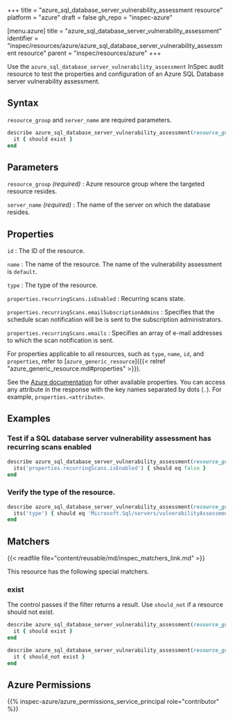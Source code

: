 +++
title = "azure_sql_database_server_vulnerability_assessment resource"
platform = "azure"
draft = false
gh_repo = "inspec-azure"

[menu.azure]
title = "azure_sql_database_server_vulnerability_assessment"
identifier = "inspec/resources/azure/azure_sql_database_server_vulnerability_assessment resource"
parent = "inspec/resources/azure"
+++

Use the `azure_sql_database_server_vulnerability_assessment` InSpec audit resource to test the properties and configuration of an Azure SQL Database server vulnerability assessment.

## Syntax

`resource_group` and `server_name` are required parameters.

```ruby
describe azure_sql_database_server_vulnerability_assessment(resource_group: 'RESOURCE_GROUP', server_name: 'SERVER_NAME') do
  it { should exist }
end
```

## Parameters

`resource_group` _(required)_
: Azure resource group where the targeted resource resides.

`server_name` _(required)_
: The name of the server on which the database resides.

## Properties

`id`
: The ID of the resource.

`name`
: The name of the resource. The name of the vulnerability assessment is `default`.

`type`
: The type of the resource.

`properties.recurringScans.isEnabled`
: Recurring scans state.

`properties.recurringScans.emailSubscriptionAdmins`
: Specifies that the schedule scan notification will be is sent to the subscription administrators.

`properties.recurringScans.emails`
: Specifies an array of e-mail addresses to which the scan notification is sent.

For properties applicable to all resources, such as `type`, `name`, `id`, and `properties`, refer to [`azure_generic_resource`]({{< relref "azure_generic_resource.md#properties" >}}).

See the [Azure documentation](https://learn.microsoft.com/en-us/rest/api/sql/2020-11-01-preview/server-vulnerability-assessments/get?tabs=HTTP) for other available properties.
You can access any attribute in the response with the key names separated by dots (`.`). For example, `properties.<attribute>`.

## Examples

### Test if a SQL database server vulnerability assessment has recurring scans enabled

```ruby
describe azure_sql_database_server_vulnerability_assessment(resource_group: 'RESOURCE_GROUP', server_name: 'SERVER_NAME') do
  its('properties.recurringScans.isEnabled') { should eq false }
end
```

### Verify the type of the resource.

```ruby
describe azure_sql_database_server_vulnerability_assessment(resource_group: 'RESOURCE_GROUP', server_name: 'SERVER_NAME') do
  its('type') { should eq 'Microsoft.Sql/servers/vulnerabilityAssessments' }
end
```

## Matchers

{{< readfile file="content/reusable/md/inspec_matchers_link.md" >}}

This resource has the following special matchers.

### exist

The control passes if the filter returns a result. Use `should_not` if a resource should not exist.

```ruby
describe azure_sql_database_server_vulnerability_assessment(resource_group: 'RESOURCE_GROUP', server_name: 'SERVER_NAME') do
  it { should exist }
end
```

```ruby
describe azure_sql_database_server_vulnerability_assessment(resource_group: 'RESOURCE_GROUP', server_name: 'SERVER_NAME') do
  it { should_not exist }
end
```

## Azure Permissions

{{% inspec-azure/azure_permissions_service_principal role="contributor" %}}

